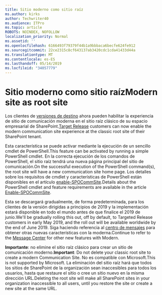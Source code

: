 ```yaml
---
title: Sitio moderno como sitio raíz
ms.author: kirks
author: Techwriter40
ms.audience: ITPro
ms.topic: article
ROBOTS: NOINDEX, NOFOLLOW
localization_priority: Normal
ms.assetid: ''
ms.openlocfilehash: 6166493f79379f44b1a9bbbaca6becfe624fe912
ms.sourcegitcommit: 22ce2315c8cf643137ab3420cdc1cda41433d44a
ms.translationtype: MT
ms.contentlocale: es-ES
ms.lasthandoff: 05/14/2019
ms.locfileid: "34057779"
---
```

# <a name="modern-site-as-root-site"></a><span data-ttu-id="66f1b-102">Sitio moderno como sitio raíz</span><span class="sxs-lookup"><span data-stu-id="66f1b-102">Modern site as root site</span></span>

<span data-ttu-id="66f1b-103">Los clientes de [versiones de destino](https://docs.microsoft.com/en-us/office365/admin/manage/release-options-in-office-365?view=o365-worldwide) ahora pueden habilitar la experiencia de sitio de comunicación moderna en el sitio raíz clásico de su espacio empresarial de SharePoint.</span><span class="sxs-lookup"><span data-stu-id="66f1b-103">[Target Release](https://docs.microsoft.com/en-us/office365/admin/manage/release-options-in-office-365?view=o365-worldwide) customers can now enable the modern communication site experience at the classic root site of their SharePoint tenant.</span></span>

<span data-ttu-id="66f1b-104">Esta característica se puede activar mediante la ejecución de un sencillo cmdlet de PowerShell.</span><span class="sxs-lookup"><span data-stu-id="66f1b-104">This feature can be activated by running a simple PowerShell cmdlet.</span></span> <span data-ttu-id="66f1b-105">En la correcta ejecución de los comandos de PowerShell, el sitio raíz tendrá una nueva página principal del sitio de comunicación.</span><span class="sxs-lookup"><span data-stu-id="66f1b-105">On the successful execution of the PowerShell command(s), the root site will have a new communication site home page.</span></span> <span data-ttu-id="66f1b-106">Los detalles sobre los requisitos de cmdlet y características de PowerShell están disponibles en el artículo [enable-SPOCommSite](https://docs.microsoft.com/en-us/powershell/module/sharepoint-online/Enable-SPOCommSite?view=sharepoint-ps).</span><span class="sxs-lookup"><span data-stu-id="66f1b-106">Details about the PowerShell cmdlet and feature requirements are available in the article [Enable-SPOCommSite](https://docs.microsoft.com/en-us/powershell/module/sharepoint-online/Enable-SPOCommSite?view=sharepoint-ps).</span></span> 

<span data-ttu-id="66f1b-107">Esta se descargará gradualmente, de forma predeterminada, para los clientes de la versión dirigidas a principios de 2019 y la implementación estará disponible en todo el mundo antes de que finalice el 2019 de junio.</span><span class="sxs-lookup"><span data-stu-id="66f1b-107">We'll be gradually rolling this out, off by default, to Targeted Release customers in early May 2019, and the roll out will be available worldwide by the end of June 2019.</span></span> <span data-ttu-id="66f1b-108">Siga haciendo referencia al [centro de mensajes](https://admin.microsoft.com/AdminPortal/Home#/MessageCenter) para obtener otras nuevas características con la moderna.</span><span class="sxs-lookup"><span data-stu-id="66f1b-108">Continue to refer to the [Message Center](https://admin.microsoft.com/AdminPortal/Home#/MessageCenter) for other new features with Modern.</span></span> 

<span data-ttu-id="66f1b-109">**Importante**: no elimine el sitio raíz clásico para crear un sitio de comunicación moderno.</span><span class="sxs-lookup"><span data-stu-id="66f1b-109">**Important**: Do not delete your classic root site to create a modern Communication Site.</span></span> <span data-ttu-id="66f1b-110">No es compatible con Microsoft.</span><span class="sxs-lookup"><span data-stu-id="66f1b-110">This is not supported by Microsoft.</span></span> <span data-ttu-id="66f1b-111">La eliminación del sitio raíz hará que todos los sitios de SharePoint de la organización sean inaccesibles para todos los usuarios, hasta que restaure el sitio o cree un sitio nuevo en la misma dirección URL.</span><span class="sxs-lookup"><span data-stu-id="66f1b-111">Deleting the root site will make all SharePoint sites in your organization inaccessible to all users, until you restore the site or create a new site at the same URL.</span></span> 
 
 